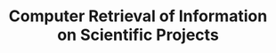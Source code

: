 ---
layout: default
contributors: NBER
description: The NIH CRISP (Computer Retrieval of Information on Scientific Projects)
  is a searchable database of federally funded biomedical research projects conducted
  at universities, hospitals, and other research institutions. This dataset has not
  been updated since 2007, but is relevant to historic research
last_edit: Fri, 03 Dec 2021 15:37:49 GMT
location: https://www.nber.org/research/data/computer-retrieval-information-scientific-projects
maintained_by: data@nber.org
slug: /crisp
timeframe: 1972-1995
title: Computer Retrieval of Information on Scientific Projects
uuid: 0ab62e80-2e3a-4289-8abf-0995489f5f0c
---